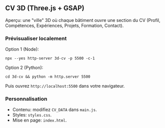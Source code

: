 ## CV 3D (Three.js + GSAP)

Aperçu: une "ville" 3D où chaque bâtiment ouvre une section du CV (Profil, Compétences, Expériences, Projets, Formation, Contact).

### Prévisualiser localement

Option 1 (Node):

```
npx --yes http-server 3d-cv -p 5500 -c-1
```

Option 2 (Python):

```
cd 3d-cv && python -m http.server 5500
```

Puis ouvrez `http://localhost:5500` dans votre navigateur.

### Personnalisation

- Contenu: modifiez `CV_DATA` dans `main.js`.
- Styles: `styles.css`.
- Mise en page: `index.html`.


